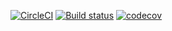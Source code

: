 [![CircleCI](https://circleci.com/gh/Frederick-S/Stone/tree/master.svg?style=shield)](https://circleci.com/gh/Frederick-S/Stone/tree/master) [![Build status](https://ci.appveyor.com/api/projects/status/7uw73ws6j3rok3si?svg=true)](https://ci.appveyor.com/project/Frederick-S/stone) [![codecov](https://codecov.io/gh/Frederick-S/Stone/branch/master/graph/badge.svg)](https://codecov.io/gh/Frederick-S/Stone)
